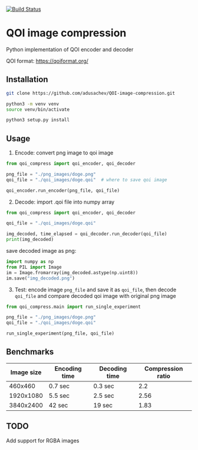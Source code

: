 
[![Build Status](https://github.com/adusachev/QOI-image-compression/actions/workflows/testing.yml/badge.svg)](https://github.com/adusachev/QOI-image-compression/actions/workflows/testing.yml)


# QOI image compression

Python implementation of QOI encoder and decoder

QOI format: https://qoiformat.org/

## Installation


```sh
git clone https://github.com/adusachev/QOI-image-compression.git
```

```sh
python3 -m venv venv
source venv/bin/activate
```

```sh
python3 setup.py install
```


## Usage


1) Encode: convert png image to qoi image
```python
from qoi_compress import qoi_encoder, qoi_decoder

png_file = "./png_images/doge.png"
qoi_file = "./qoi_images/doge.qoi"  # where to save qoi image

qoi_encoder.run_encoder(png_file, qoi_file)
```

2) Decode: import .qoi file into numpy array
```python
from qoi_compress import qoi_encoder, qoi_decoder

qoi_file = "./qoi_images/doge.qoi"

img_decoded, time_elapsed = qoi_decoder.run_decoder(qoi_file)
print(img_decoded)
```

save decoded image as png:
```python
import numpy as np
from PIL import Image
im = Image.fromarray(img_decoded.astype(np.uint8))
im.save("img_decoded.png")
```

3) Test: encode image `png_file` and save it as `qoi_file`, then decode `qoi_file` and compare decoded qoi image with original png image
```python
from qoi_compress.main import run_single_experiment

png_file = "./png_images/doge.png"
qoi_file = "./qoi_images/doge.qoi"

run_single_experiment(png_file, qoi_file)
```


## Benchmarks

| Image size | Encoding time | Decoding time | Compression ratio |
| ---------- | ------------- | ------------- | ----------------- |
| 460x460    | 0.7 sec       | 0.3 sec       | 2.2               |
| 1920x1080  | 5.5 sec       | 2.5 sec       | 2.56              |
| 3840x2400  | 42 sec        | 19 sec        | 1.83              | 


## TODO

Add support for RGBA images
